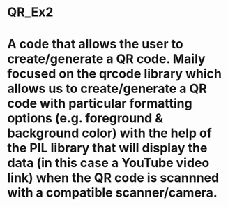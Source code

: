 # QR_Ex2
# A code that allows the user to create/generate a QR code. Maily focused on the qrcode library which allows us to create/generate a QR code with particular formatting options (e.g. foreground & background color) with the help of the PIL library that will display the data (in this case a YouTube video link) when the QR code is scannned with a compatible scanner/camera.
